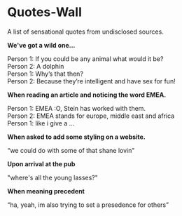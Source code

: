 Quotes-Wall
===========

A list of sensational quotes from undisclosed sources.

**We've got a wild one...**

Person 1: If you could be any animal what would it be?  
Person 2: A dolphin  
Person 1: Why’s that then?  
Person 2: Because they’re intelligent and have sex for fun!


**When reading an article and noticing the word EMEA.**

Person 1: EMEA :O, Stein has worked with them.   
Person 2: EMEA stands for europe, middle east and africa   
Person 1: like i give a ...


**When asked to add some styling on a website.**

“we could do with some of that shane lovin”


**Upon arrival at the pub**

"where's all the young lasses?"


**When meaning precedent**

“ha, yeah, im also trying to set a presedence for others”